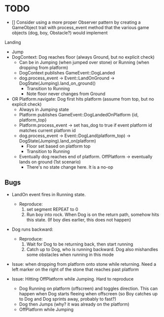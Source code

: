 # TODO

- [] Consider using a more proper Observer pattern by creating a GameObject trait with process_event method that the various game objects (dog, boy, Obstacle?) would implement

Landing

- Jump
- DogContext: Dog reaches floor (always Ground, but no explicit check)
  - Can be in Jumping (when jumped over stone) or Running (when dropping from platform)
  - DogContext publishes GameEvent::DogLanded
  - dog.process_event -> Event::LandOnGround -> DogState(Jumping).land_on_ground()
    - Transition to Running
    - Note floor never changes from Ground
- OR Platform.navigate: Dog first hits platform (assume from top, but no explicit check)
  - Always in Jumping state
  - Platform publishes GameEvent::DogLandedOnPlatform {id, platform_top}
  - Platform.process_event -> set has_dog to true if event platform id matches current platform id
  - dog.process_event -> Event::DogLand(platform_top) -> DogState(Jumping).land_on(platform)
    - Floor set based on platform top
    - Transition to Running
  - Eventually dog reaches end of platform. OffPlatform -> eventually lands on ground (1st scenario)
    - There's no state change here. It is a no-op

## Bugs

- LandOn event fires in Running state.

  - Reproduce:
    1. set segment REPEAT to 0
    2. Run boy into rock. When Dog is on the return path, somehow hits this state. (If boy dies earlier, this does not happen)

- Dog runs backward:
  - Reproduce:
    1. Wait for Dog to be returning back, then start running
    2. Catch up to Dog, who is running backward. Dog also mishandles some obstacles when running in this mode
- Issue: when dropping from platform onto stone while returning. Need a left marker on the right of the stone that reaches past platform
- Issue: Hitting OffPlatform while Jumping. Hard to reproduce
  - Dog Running on platform (offscreen) and toggles direction. This can happen when Dog starts fleeing when offscreen (so Boy catches up to Dog and Dog sprints away, probably to fast?)
  - Dog then Jumps (why? it was already on the platform)
  - OffPlatform while Jumping
